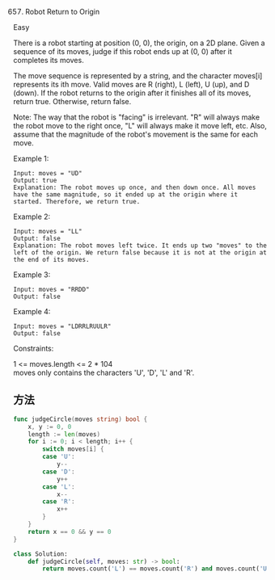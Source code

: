 657. Robot Return to Origin


Easy

There is a robot starting at position (0, 0), the origin, on a 2D plane. Given a sequence of its moves, judge if this robot ends up at (0, 0) after it completes its moves.

The move sequence is represented by a string, and the character moves[i] represents its ith move. Valid moves are R (right), L (left), U (up), and D (down). If the robot returns to the origin after it finishes all of its moves, return true. Otherwise, return false.

Note: The way that the robot is "facing" is irrelevant. "R" will always make the robot move to the right once, "L" will always make it move left, etc. Also, assume that the magnitude of the robot's movement is the same for each move.

 

Example 1:

```
Input: moves = "UD"
Output: true
Explanation: The robot moves up once, and then down once. All moves have the same magnitude, so it ended up at the origin where it started. Therefore, we return true.
```

Example 2:

```
Input: moves = "LL"
Output: false
Explanation: The robot moves left twice. It ends up two "moves" to the left of the origin. We return false because it is not at the origin at the end of its moves.
```

Example 3:

```
Input: moves = "RRDD"
Output: false
```

Example 4:

```
Input: moves = "LDRRLRUULR"
Output: false
```
 

Constraints:

1 <= moves.length <= 2 * 104  
moves only contains the characters 'U', 'D', 'L' and 'R'.


## 方法


```go
func judgeCircle(moves string) bool {
    x, y := 0, 0
    length := len(moves)
    for i := 0; i < length; i++ {
        switch moves[i] {
        case 'U':
            y--
        case 'D':
            y++
        case 'L':
            x--
        case 'R':
            x++
        }
    }
    return x == 0 && y == 0
}

```

```python
class Solution:
    def judgeCircle(self, moves: str) -> bool:
        return moves.count('L') == moves.count('R') and moves.count('U') == moves.count('D')
```